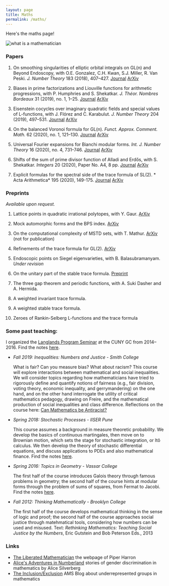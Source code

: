 ```yaml
---
layout: page
title: Maths
permalink: /maths/
---
```


Here's the maths page! 
<!--First, a professional photo (©[MFO](https://opc.mfo.de/detail?photo_id=21800)): -->

<!-- ![MFOpic](https://opc.mfo.de/photoNormal?id=21800) -->

![what is a mathematician](mathematics.jpg)

<!--- 
  
<p>I'm currently a postdoctoral fellow at the Indian Institute of Science Education and Research (IISER), Pune; previously at the Max Planck Institut für Mathematik (MPIM), Bonn. My work focuses on the interplay between trace formulae and L-functions in the theory of automorphic forms and representation theory. I also like to think about interactions between homotopy theory and number theory.</p> ---> 

### Papers

1. On smoothing singularities of elliptic orbital integrals on GL(n) and Beyond Endoscopy, with O.E. Gonzalez, C.H. Kwan, S.J. Miller, R. Van Peski. *J. Number Theory* 183 (2018), 407–427. [Journal](https://doi.org/10.1016/j.jnt.2019.04.016) [ArXiv](https://arxiv.org/abs/1608.05938)

2. Biases in prime factorizations and Liouville functions for arithmetic progressions, with P. Humphries and S. Shekatkar. *J. Théor. Nombres Bordeaux* 31 (2019), no. 1, 1–25. [Journal](https://jtnb.centre-mersenne.org/item/JTNB_2019__31_1_1_0/) [ArXiv](https://arxiv.org/abs/1704.07979)

3. Eisenstein cocycles over imaginary quadratic fields and special values of L-functions, with J. Flórez and C. Karabulut. *J. Number Theory* 204 (2019), 497–531. [Journal](https://doi.org/10.1016/j.jnt.2019.04.016) [ArXiv](https://arxiv.org/abs/1611.08565)

4. On the balanced Voronoi formula for GL(n). *Funct. Approx. Comment. Math.* 62 (2020), no. 1, 121–130. [Journal](https://projecteuclid.org/euclid.facm/1572055507) [ArXiv](https://arxiv.org/abs/1910.12426)

5. Universal Fourier expansions for Bianchi modular forms. *Int. J. Number Theory* 16 (2020), no. 4, 731–746. [Journal](https://doi.org/10.1142/S1793042120500372) [ArXiv](https://arxiv.org/abs/1910.12356)

6. Shifts of the sum of prime divisor function of Alladi and Erdős, with S. Shekatkar. *Integers* 20 (2020), Paper No. A4, 8 pp. [Journal](http://math.colgate.edu/~integers/u4/u4.pdf) [ArXiv](https://arxiv.org/abs/1710.10875)

7. Explicit formulas for the spectral side of the trace formula of SL(2). * Acta Arithmetica* 195 (2020), 149-175. [Journal](https://doi.org/10.4064/aa190115-9-10) [ArXiv](https://arxiv.org/abs/1608.02296)

### Preprints

*Available upon request.*

1. Lattice points in quadratic irrational polytopes, with Y. Gaur. [ArXiv](https://arxiv.org/abs/1810.01065)

2. Mock automorphic forms and the BPS index. [ArXiv](https://arxiv.org/abs/1710.06653)

4. On the computational complexity of MSTD sets, with T. Mathur. [ArXiv](https://arxiv.org/abs/1810.07358) (not for publication)

5. Refinements of the trace formula for GL(2). [ArXiv](https://arxiv.org/abs/1910.03733)

6. Endoscopic points on Siegel eigenvarieties, with B. Balasubramanyam. *Under revision*

7. On the unitary part of the stable trace formula. [Preprint](Maps2.pdf)

8. The three gap theorem and periodic functions, with A. Suki Dasher and A. Hermida. 

9. A weighted invariant trace formula. 

10. A weighted stable trace formula.

11. Zeroes of Rankin-Selberg L-functions and the trace formula

### Some past teaching:

I organized the <a href="langlands">Langlands Program Seminar</a> at the CUNY GC from 2014–2016. Find the notes <a href="Langlands learning notes.pdf">here</a>.

- <i>Fall 2019: Inequalities: Numbers and Justice - Smith College</i>

  What is fair? Can you measure bias? What about racism? This course will explore interactions between mathematical and social inequalities. We will consider topics regarding how mathematicians have tried to rigorously define and quantify notions of fairness (e.g., fair division, voting theory, economic inequality, and gerrymandering) on the one hand, and on the other hand interrogate the utility of critical mathematics pedagogy, drawing on Freire, and the mathematical production of social inequalities and class difference. Reflections on the course here: [Can Mathematics be Antiracist?](https://blogs.ams.org/inclusionexclusion/2020/01/31/can-mathematics-be-antiracist/)


- <i>Spring 2018: Stochastic Processes - IISER Pune</i>

  This course assumes a background in measure theoretic probability. We develop the basics of continuous martingales, then move on to Brownian motion, which sets the stage for stochastic integration, or Itô calculus. We then develop the theory of stochastic differential equations, and discuss applications to PDEs and also mathematical finance. Find the notes <a href="426Notes.pdf">here</a>.


- <i>Spring 2016: Topics in Geometry - Vassar College</i>

  The first half of the course introduces Galois theory through famous problems in geometry; the second half of the course hints at modular forms through the problem of sums of squares, from Fermat to Jacobi.  Find the notes <a href="231Notes.pdf">here</a>.


- <i>Fall 2012: Thinking Mathematically - Brooklyn College</i>

  The first half of the course develops mathematical thinking in the sense of logic and proof; the second half of the course approaches social justice through matehmatical tools, considering how numbers can be used and misused. Text: <em>Rethinking Mathematics: Teaching Social Justice by the Numbers</em>, Eric Gutstein and Bob Peterson Eds., 2013

### Links

- [The Liberated Mathematician](http://www.theliberatedmathematician.com/) the webpage of Piper Harron
- [Alice's Adventures in Numberland](https://sites.google.com/site/numberlandadventures/) stories of gender discrimination in mathematics by Alice Silverberg
- [The Inclusion/Exclusion](https://blogs.ams.org/inclusionexclusion/) AMS Blog about underrepresented groups in mathematics


<!---Complete list of courses:
### In preparation


3. [Heights of CM-cyles and derivatives of L-series](https://arxiv.org/abs/1708.05820), (with Y. Elias). Submitted.


1. Dasher, S., Hermida, A., and Wong, T.A., The three distance theorem and periodic functions.

2. Balasubramanyam, B. and Wong, T.A., Eigenvarieties and L-packets on GSp(4).

3. Banerjee, D. and Wong T.A., Eisenstein cycles over imaginary quadratic fields.

4. Flórez, J.; Karabulut, C. and Wong, T.A., Eisenstein cocycles for GL(n) over imaginary quadratic fields II: p-adic L-functions.

5. Wong, T.A., A summation formula for the stable trace formula.

- Xiamen University Malaysia
	- Summer 2018: Calculus I
- IISER Pune
	- Fall 2018: Stochastic Processes
	- Summer 2017: Summer Student Programme project mentor

- Williams College
	- Summer 2016: SMALL REU project mentor

- Vassar College
	- Spring 2016: Multivariable calculus, 2 sections; Topics in geometry

- Hunter College
	- Fall 2015: Calculus II; Precalculus
	- Spring 2015: Calculus II
	- Fall 2014: Calculus II
	- Summer 2014: Calculus IV
	- Spring 2014: Calculus II; Calculus III
	- Fall 2013: Calculus I; Algebra

- Brooklyn College
  	- Summer 2013: Pre-Calculus
	- Spring 2013: Thinking Mathematically; Precalculus
	- Fall 2012: Thinking Mathematically, 2 sections
	- Summer 2012: Pre-Calculus
- Bronx Community College
	- Spring 2012: Arithmetic and Algebra
	- Fall 2011: Arithmetic and Algebra --->
